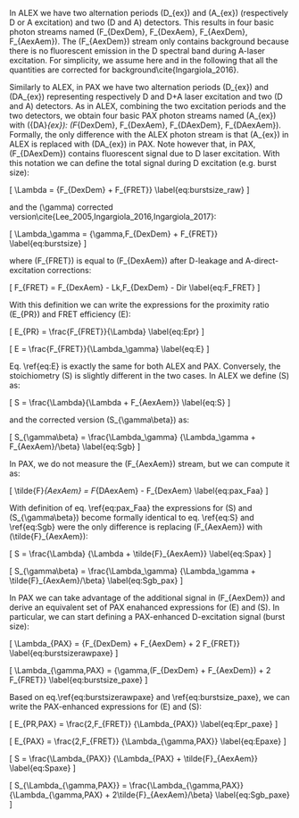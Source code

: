 In ALEX we have two alternation periods \(D_{ex}\)
and \(A_{ex}\) (respectively D or A excitation) and 
two (D and A) detectors. This results in four basic photon streams 
named \(F_{DexDem}, F_{DexAem}, F_{AexDem}, F_{AexAem}\).
The \(F_{AexDem}\) stream only contains background 
because there is no fluorescent emission in the D
spectral band during A-laser excitation.
For simplicity, we assume here and in the following that all
the quantities are corrected for background\cite{Ingargiola_2016}.

Similarly to ALEX, in PAX we have two alternation periods
\(D_{ex}\) and \(DA_{ex}\) representing respectively D 
and D+A laser excitation and two (D and A) detectors.
As in ALEX, combining the two excitation periods and the two detectors,
we obtain four basic PAX photon streams named
\(A_{ex}\) with \({DA}_{ex}\):
\(F_{DexDem}, F_{DexAem}, F_{DAexDem}, F_{DAexAem}\).
Formally, the only difference with the ALEX photon stream is that 
\(A_{ex}\) in ALEX is replaced with \(DA_{ex}\) in PAX.
Note however that, in PAX, \(F_{DAexDem}\) contains
fluorescent signal due to D laser excitation.
With this notation we can define the total signal during 
D excitation (e.g. burst size):

\[
\Lambda = {F_{DexDem} + F_{FRET}}
\label{eq:burstsize_raw}
\]

and the \(\gamma\) corrected version\cite{Lee_2005,Ingargiola_2016,Ingargiola_2017}:

\[
\Lambda_\gamma = {\gamma\,F_{DexDem} + F_{FRET}}
\label{eq:burstsize}
\]

where \(F_{FRET}\) is equal to \(F_{DexAem}\) after
D-leakage and A-direct-excitation corrections:

\[
F_{FRET} = F_{DexAem} - Lk\,F_{DexDem} - Dir
\label{eq:F_FRET}
\]

With this definition we can write the expressions for the proximity ratio \(E_{PR}\) and FRET efficiency \(E\):

\[
E_{PR} = \frac{F_{FRET}}{\Lambda}
\label{eq:Epr}
\]

\[
E = \frac{F_{FRET}}{\Lambda_\gamma}
\label{eq:E}
\]


Eq. \ref{eq:E} is exactly the same for both ALEX and PAX.
Conversely, the stoichiometry \(S\) is slightly different
in the two cases. In ALEX we define \(S\) as:

\[
S = \frac{\Lambda}{\Lambda + F_{AexAem}}
\label{eq:S}
\]

and the corrected version \(S_{\gamma\beta}\) as:

\[
S_{\gamma\beta} = \frac{\Lambda_\gamma}
{\Lambda_\gamma + F_{AexAem}/\beta}
\label{eq:Sgb}
\]

In PAX, we do not measure the \(F_{AexAem}\) stream, but we can compute it as:

\[
\tilde{F}_{AexAem} = F_{DAexAem} - F_{DexAem}
\label{eq:pax_Faa}
\]

With definition of eq. \ref{eq:pax_Faa} the expressions for \(S\) 
and \(S_{\gamma\beta}\) become formally identical to eq. \ref{eq:S} 
and \ref{eq:Sgb} were the only difference is replacing 
\(F_{AexAem}\) with \(\tilde{F}_{AexAem}\):

\[
S = \frac{\Lambda}
{\Lambda + \tilde{F}_{AexAem}}
\label{eq:Spax}
\]

\[
S_{\gamma\beta} = \frac{\Lambda_\gamma}
{\Lambda_\gamma + \tilde{F}_{AexAem}/\beta}
\label{eq:Sgb_pax}
\]

In PAX we can take advantage of the additional signal in \(F_{AexDem}\)
and derive an equivalent set of PAX enahanced expressions for \(E\)
and \(S\). In particular, we can start defining a PAX-enhanced
D-excitation signal (burst size):

\[
\Lambda_{PAX} = {F_{DexDem} + F_{AexDem} + 2 F_{FRET}}
\label{eq:burstsizerawpaxe}
\]

\[
\Lambda_{\gamma,PAX} = {\gamma\,(F_{DexDem} + F_{AexDem}) + 2 F_{FRET}}
\label{eq:burstsize_paxe}
\]

Based on eq.\ref{eq:burstsizerawpaxe} and \ref{eq:burstsize_paxe}, we can write the PAX-enhanced expressions for \(E\) and \(S\):

\[
E_{PR,PAX} = \frac{2\,F_{FRET}}
{\Lambda_{PAX}}
\label{eq:Epr_paxe}
\]

\[
E_{PAX} = \frac{2\,F_{FRET}}
{\Lambda_{\gamma,PAX}}
\label{eq:Epaxe}
\]

\[
S = \frac{\Lambda_{PAX}}
{\Lambda_{PAX} + \tilde{F}_{AexAem}}
\label{eq:Spaxe}
\]

\[
S_{\Lambda_{\gamma,PAX}} = \frac{\Lambda_{\gamma,PAX}}
{\Lambda_{\gamma,PAX} + 2\tilde{F}_{AexAem}/\beta}
\label{eq:Sgb_paxe}
\]
